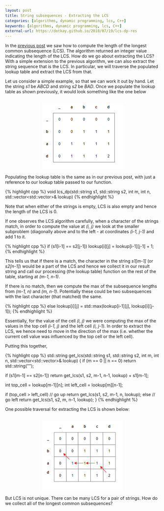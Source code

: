 ```yaml
---
layout: post
title: String subsequences - Extracting the LCS
categories: [algorithms, dynamic programming, lcs, C++]
keywords: [algorithms, dynamic programming, lcs, C++]
external-url: https://dotkay.github.io/2018/07/19/lcs-dp-res
---
```


In the [previous post](https://dotkay.github.io/2018/07/17/lcs-dp) we saw how to compute the length of the longest common subsequence (LCS). The algorithm returned an integer value indicating the length of the LCS. How do we go about extracting the LCS? With a simple extension to the previous algorithm, we can also extract the string sequence that is the LCS. In particular, we will traverse the populated lookup table and extract the LCS from that.

Let us consider a simple example, so that we can work it out by hand. Let the string *s1* be *ABCD* and string *s2* be *BAD*. Once we populate the lookup table as shown previously, it would look something like the one below

<br>
<div class="img_container">
<center><img src="https://raw.githubusercontent.com/dotkay/tmp/main/algo_illustrations/lcs.png"></center>
</div>

Populating the lookup table is the same as in our previous post, with just a reference to our lookup table passed to our function.

{% highlight cpp %}
void lcs_dp(std::string s1, std::string s2, int m, int n,
            std::vector<std::vector<int>>& lookup)
{% endhighlight %}

Note that when either of the strings is empty, LCS is also empty and hence the length of the LCS is 0. 

If one observes the LCS algorithm carefully, when a character of the strings match, in order to compute the value at *(i, j)* we look at the smaller subproblem (diagonally above and to the left - at coordinates *(i-1, j-1)* and add 1 to it.

{% highlight cpp %}
if (s1[i-1] == s2[j-1])
  lookup[i][j] = lookup[i-1][j-1] + 1;
{% endhighlight %}

This tells us that if there is a match, the character in the string *s1[m-1]* (or *s2[n-1]*) would be a part of the LCS and hence we collect it in our result string and call our processing (the lookup table) function on the rest of the table, starting at *(m-1, n-1)*.

If there is no match, then we compute the max of the subsequence lengths from *(m-1, n)* and *(m, n-1)*. Potentially these could be two subsequences with the last character (that matched) the same. 

{% highlight cpp %}
else 
  lookup[i][j] = std::max(lookup[i-1][j], lookup[i][j-1]);
{% endhighlight %}

Essentially, for the value of the cell *(i, j)* we were computing the max of the values in the top cell *(i-1, j)* and the left cell *(i, j-1)*. In order to extract the LCS, we hence need to move in the direction of the max (i.e. whether the current cell value was influenced by the top cell or the left cell). 

Putting this together, 

{% highlight cpp %}
std::string get_lcs(std::string s1, std::string s2, 
                    int m, int n, 
                    std::vector<std::vector<int>>& lookup)
{
  if (m == 0 || n == 0)
    return std::string("");
  
  if (s1[m-1] == s2[n-1])
    return get_lcs(s1, s2, m-1, n-1, lookup) + s1[m-1];
  
  int top_cell = lookup[m-1][n];
  int left_cell = lookup[m][n-1];

  if (top_cell > left_cell)
    // go up
    return get_lcs(s1, s2, m-1, n, lookup);
  else
    // go left
    return get_lcs(s1, s2, m, n-1, lookup);
}
{% endhighlight %}

One possible traversal for extracting the LCS is shown below:

<br>
<div class="img_container">
<center><img src="https://raw.githubusercontent.com/dotkay/tmp/main/algo_illustrations/lcs1.png"></center>
</div>

But LCS is not unique. There can be many LCS for a pair of strings. How do we collect all of the longest common subsequences?

